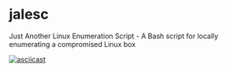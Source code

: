 # jalesc
Just Another Linux Enumeration Script - A Bash script for locally enumerating a compromised Linux box

[![asciicast](https://asciinema.org/a/244929.svg)](https://asciinema.org/a/244929)
